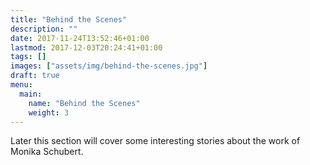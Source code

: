 ```yaml
---
title: "Behind the Scenes"
description: ""
date: 2017-11-24T13:52:46+01:00
lastmod: 2017-12-03T20:24:41+01:00
tags: []
images: ["assets/img/behind-the-scenes.jpg"]
draft: true
menu:
  main:
    name: "Behind the Scenes"
    weight: 3
---
```


Later this section will cover some interesting stories about the work of Monika Schubert.